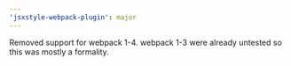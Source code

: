 ```yaml
---
'jsxstyle-webpack-plugin': major
---
```


Removed support for webpack 1-4. webpack 1-3 were already untested so this was mostly a formality.
